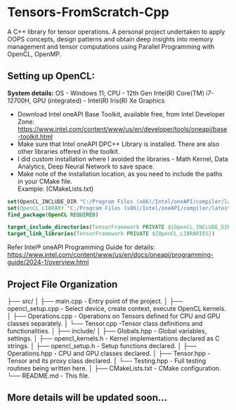 # Tensors-FromScratch-Cpp
A C++ library for tensor operations. A personal project undertaken to apply OOPS concepts, design patterns and obtain deep insights into memory management and tensor computations using Parallel Programming with OpenCL, OpenMP.

## Setting up OpenCL: 
**System details:** OS - Windows 11; CPU - 12th Gen Intel(R) Core(TM) i7-12700H, GPU (integrated) - Intel(R) Iris(R) Xe Graphics
* Download Intel oneAPI Base Toolkit, available free, from Intel Developer Zone: https://www.intel.com/content/www/us/en/developer/tools/oneapi/base-toolkit.html
* Make sure that Intel oneAPI DPC++ Library is installed. There are also other libraries offered in the toolkit.
* I did custom installation where I avoided the libraries - Math Kernel, Data Analytics, Deep Neural Network to save space.
* Make note of the installation location, as you need to include the paths in your CMake file. <br>
Example: (CMakeLists.txt)
``` cmake
set(OpenCL_INCLUDE_DIR "C:/Program Files (x86)/Intel/oneAPI/compiler/latest/include/sycl")
set(OpenCL_LIBRARY "C:/Program Files (x86)/Intel/oneAPI/compiler/latest/lib/OpenCL.lib")
find_package(OpenCL REQUIRED)

target_include_directories(TensorFramework PRIVATE ${OpenCL_INCLUDE_DIRS})
target_link_libraries(TensorFramework PRIVATE ${OpenCL_LIBRARIES})
```

Refer Intel® oneAPI Programming Guide for details:
https://www.intel.com/content/www/us/en/docs/oneapi/programming-guide/2024-1/overview.html 

## Project File Organization

├── src/
│ ├── main.cpp - Entry point of the project.
│ ├── opencl_setup.cpp - Select device, create context, execute OpenCL kernels.
│ ├── Operations.cpp - Operations on Tensors defined for CPU and GPU classes separately.
│ └── Tensor.cpp -Tensor class definitions and functionalities.
│ 
├── include/
│ ├── Globals.hpp - Global variables, settings.
│ ├── opencl_kernels.h - Kernel implementations declared as C strings.
│ ├── opencl_setup.h - Setup functions declared.
│ ├── Operations.hpp - CPU and GPU classes declared.
│ ├── Tensor.hpp - Tensor and its proxy class declared.
│ └── Testing.hpp - Full testing routines being written here.
│
├── CMakeLists.txt - CMake configuration.
└── README.md - This file.

## More details will be updated soon...
